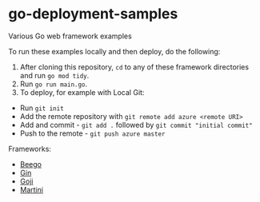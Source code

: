 # go-deployment-samples
Various Go web framework examples

To run these examples locally and then deploy, do the following:

1. After cloning this repository, `cd` to any of these framework directories and run `go mod tidy`.
2. Run `go run main.go`.
3. To deploy, for example with Local Git:
  - Run `git init`
  - Add the remote repository with `git remote add azure <remote URI>`
  - Add and commit - `git add .` followed by `git commit "initial commit"`
  - Push to the remote - `git push azure master`
  
 
Frameworks:
 - [Beego](https://github.com/beego/beego)
 - [Gin](https://gin-gonic.com/)
 - [Goji](https://goji.io/)
 - [Martini](https://github.com/go-martini/martini)
